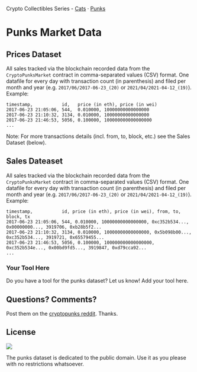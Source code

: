 Crypto Collectibles Series -
[Cats](https://github.com/cryptocopycats/market.mooncatrescue) ·
[Punks](https://github.com/cryptopunksnotdead/market.punks)


# Punks Market Data


## Prices Dataset


All sales tracked via the
blockchain recorded data from the `CryptoPunksMarket` contract
in comma-separated values (CSV) format.
One datafile for every day with transaction count
(in parenthesis)
and filed per month and year
(e.g. `2017/06/2017-06-23_(20)` or `2021/04/2021-04-12_(19)`).
Example:


```
timestamp,           id,   price (in eth), price (in wei)
2017-06-23 21:05:06, 544,  0.010000, 10000000000000000
2017-06-23 21:10:32, 3134, 0.010000, 10000000000000000
2017-06-23 21:46:53, 5056, 0.100000, 100000000000000000
...
```

Note: For more transactions details (incl. from, to, block, etc.) see the Sales Dataset (below).



## Sales Dateaset

All sales tracked via the
blockchain recorded data from the `CryptoPunksMarket` contract
in comma-separated values (CSV) format.
One datafile for every day with transaction count
(in parenthesis)
and filed per month and year
(e.g. `2017/06/2017-06-23_(20)` or `2021/04/2021-04-12_(19)`).
Example:

```
timestamp,           id, price (in eth), price (in wei), from, to, block, tx
2017-06-23 21:05:06, 544, 0.010000, 10000000000000000, 0xc352b534..., 0x00000000..., 3919706, 0xb28b5f2...
2017-06-23 21:10:32, 3134, 0.010000, 10000000000000000, 0x5b098b00..., 0xc352b534..., 3919721, 0x65579455...
2017-06-23 21:46:53, 5056, 0.100000, 100000000000000000, 0xc352b534e..., 0x00bd9fd5..., 3919847, 0xd79cca92...
...
```





### Your Tool Here

Do you have a tool for the punks dataset? Let us know! Add your tool here.



## Questions? Comments?

Post them on the [cryptopunks reddit](https://old.reddit.com/r/cryptopunks). Thanks.


## License

![](https://publicdomainworks.github.io/buttons/zero88x31.png)

The punks dataset
is dedicated to the public domain.
Use it as you please with no restrictions whatsoever.


